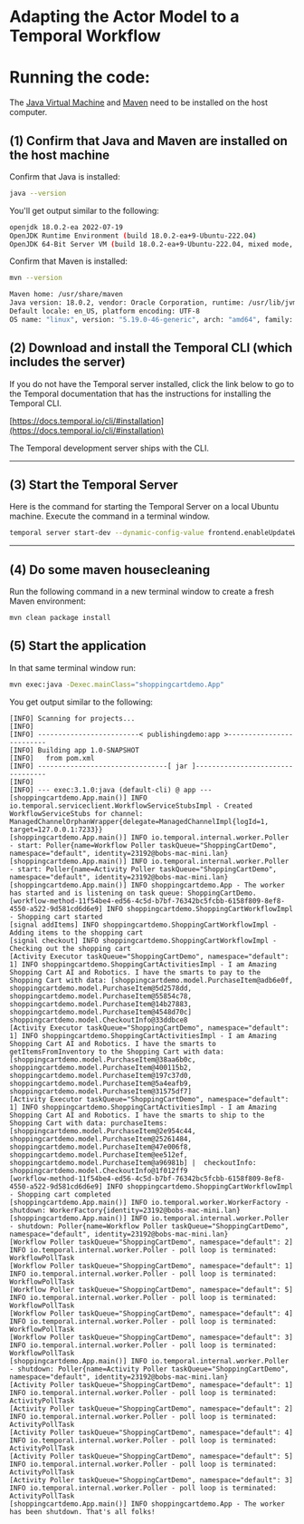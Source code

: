 # Adapting the Actor Model to a Temporal Workflow

# Running the code:

The [Java Virtual Machine](https://openjdk.org/) and [Maven](https://maven.apache.org/install.html) need to be installed
on the host computer.

## (1) Confirm that Java and Maven are installed on the host machine

Confirm that Java is installed:

```bash
java --version
```

You'll get output similar to the following:

```bash
openjdk 18.0.2-ea 2022-07-19
OpenJDK Runtime Environment (build 18.0.2-ea+9-Ubuntu-222.04)
OpenJDK 64-Bit Server VM (build 18.0.2-ea+9-Ubuntu-222.04, mixed mode, sharing)
```

Confirm that Maven is installed:

```bash
mvn --version
```

```bash
Maven home: /usr/share/maven
Java version: 18.0.2, vendor: Oracle Corporation, runtime: /usr/lib/jvm/jdk-18.0.2
Default locale: en_US, platform encoding: UTF-8
OS name: "linux", version: "5.19.0-46-generic", arch: "amd64", family: "unix"
```

## (2) Download and install the Temporal CLI (which includes the server)

If you do not have the Temporal server installed, click the link below to go to the Temporal documentation that has the
instructions for installing the Temporal CLI.

[https://docs.temporal.io/cli/#installation](https://docs.temporal.io/cli/#installation)

The Temporal development server ships with the CLI.

---

## (3) Start the Temporal Server

Here is the command for starting the Temporal Server on a local Ubuntu machine. Execute the command in a terminal
window.

```bash
temporal server start-dev --dynamic-config-value frontend.enableUpdateWorkflowExecution=true
```

---

## (4) Do some maven housecleaning

Run the following command in a new terminal window to create a fresh Maven environment:

```bash
mvn clean package install
```

## (5) Start the application

In that same terminal window run:

```bash
mvn exec:java -Dexec.mainClass="shoppingcartdemo.App"
```

You get output similar to the following:

```text
[INFO] Scanning for projects...
[INFO] 
[INFO] -------------------------< publishingdemo:app >-------------------------
[INFO] Building app 1.0-SNAPSHOT
[INFO]   from pom.xml
[INFO] --------------------------------[ jar ]---------------------------------
[INFO] 
[INFO] --- exec:3.1.0:java (default-cli) @ app ---
[shoppingcartdemo.App.main()] INFO io.temporal.serviceclient.WorkflowServiceStubsImpl - Created WorkflowServiceStubs for channel: ManagedChannelOrphanWrapper{delegate=ManagedChannelImpl{logId=1, target=127.0.0.1:7233}}
[shoppingcartdemo.App.main()] INFO io.temporal.internal.worker.Poller - start: Poller{name=Workflow Poller taskQueue="ShoppingCartDemo", namespace="default", identity=23192@bobs-mac-mini.lan}
[shoppingcartdemo.App.main()] INFO io.temporal.internal.worker.Poller - start: Poller{name=Activity Poller taskQueue="ShoppingCartDemo", namespace="default", identity=23192@bobs-mac-mini.lan}
[shoppingcartdemo.App.main()] INFO shoppingcartdemo.App - The worker has started and is listening on task queue: ShoppingCartDemo.
[workflow-method-11f54be4-ed56-4c5d-b7bf-76342bc5fcbb-6158f809-8ef8-4550-a522-9d581cd6d6e9] INFO shoppingcartdemo.ShoppingCartWorkflowImpl - Shopping cart started
[signal addItems] INFO shoppingcartdemo.ShoppingCartWorkflowImpl - Adding items to the shopping cart
[signal checkout] INFO shoppingcartdemo.ShoppingCartWorkflowImpl - Checking out the shopping cart
[Activity Executor taskQueue="ShoppingCartDemo", namespace="default": 1] INFO shoppingcartdemo.ShoppingCartActivitiesImpl - I am Amazing Shopping Cart AI and Robotics. I have the smarts to pay to the Shopping Cart with data: [shoppingcartdemo.model.PurchaseItem@adb6e0f, shoppingcartdemo.model.PurchaseItem@5d2578dd, shoppingcartdemo.model.PurchaseItem@55854c78, shoppingcartdemo.model.PurchaseItem@14b27883, shoppingcartdemo.model.PurchaseItem@4548d70c] shoppingcartdemo.model.CheckoutInfo@33ddbce8
[Activity Executor taskQueue="ShoppingCartDemo", namespace="default": 1] INFO shoppingcartdemo.ShoppingCartActivitiesImpl - I am Amazing Shopping Cart AI and Robotics. I have the smarts to getItemsFromInventory to the Shopping Cart with data: [shoppingcartdemo.model.PurchaseItem@38aa6b0c, shoppingcartdemo.model.PurchaseItem@400115b2, shoppingcartdemo.model.PurchaseItem@197c37d0, shoppingcartdemo.model.PurchaseItem@5a4eafb9, shoppingcartdemo.model.PurchaseItem@31575df7]
[Activity Executor taskQueue="ShoppingCartDemo", namespace="default": 1] INFO shoppingcartdemo.ShoppingCartActivitiesImpl - I am Amazing Shopping Cart AI and Robotics. I have the smarts to ship to the Shopping Cart with data: purchaseItems: [shoppingcartdemo.model.PurchaseItem@2e954c44, shoppingcartdemo.model.PurchaseItem@25261484, shoppingcartdemo.model.PurchaseItem@47e006f8, shoppingcartdemo.model.PurchaseItem@ee512ef, shoppingcartdemo.model.PurchaseItem@a96981b] |  checkoutInfo: shoppingcartdemo.model.CheckoutInfo@1f012ff9
[workflow-method-11f54be4-ed56-4c5d-b7bf-76342bc5fcbb-6158f809-8ef8-4550-a522-9d581cd6d6e9] INFO shoppingcartdemo.ShoppingCartWorkflowImpl - Shopping cart completed
[shoppingcartdemo.App.main()] INFO io.temporal.worker.WorkerFactory - shutdown: WorkerFactory{identity=23192@bobs-mac-mini.lan}
[shoppingcartdemo.App.main()] INFO io.temporal.internal.worker.Poller - shutdown: Poller{name=Workflow Poller taskQueue="ShoppingCartDemo", namespace="default", identity=23192@bobs-mac-mini.lan}
[Workflow Poller taskQueue="ShoppingCartDemo", namespace="default": 2] INFO io.temporal.internal.worker.Poller - poll loop is terminated: WorkflowPollTask
[Workflow Poller taskQueue="ShoppingCartDemo", namespace="default": 1] INFO io.temporal.internal.worker.Poller - poll loop is terminated: WorkflowPollTask
[Workflow Poller taskQueue="ShoppingCartDemo", namespace="default": 5] INFO io.temporal.internal.worker.Poller - poll loop is terminated: WorkflowPollTask
[Workflow Poller taskQueue="ShoppingCartDemo", namespace="default": 4] INFO io.temporal.internal.worker.Poller - poll loop is terminated: WorkflowPollTask
[Workflow Poller taskQueue="ShoppingCartDemo", namespace="default": 3] INFO io.temporal.internal.worker.Poller - poll loop is terminated: WorkflowPollTask
[shoppingcartdemo.App.main()] INFO io.temporal.internal.worker.Poller - shutdown: Poller{name=Activity Poller taskQueue="ShoppingCartDemo", namespace="default", identity=23192@bobs-mac-mini.lan}
[Activity Poller taskQueue="ShoppingCartDemo", namespace="default": 1] INFO io.temporal.internal.worker.Poller - poll loop is terminated: ActivityPollTask
[Activity Poller taskQueue="ShoppingCartDemo", namespace="default": 2] INFO io.temporal.internal.worker.Poller - poll loop is terminated: ActivityPollTask
[Activity Poller taskQueue="ShoppingCartDemo", namespace="default": 4] INFO io.temporal.internal.worker.Poller - poll loop is terminated: ActivityPollTask
[Activity Poller taskQueue="ShoppingCartDemo", namespace="default": 5] INFO io.temporal.internal.worker.Poller - poll loop is terminated: ActivityPollTask
[Activity Poller taskQueue="ShoppingCartDemo", namespace="default": 3] INFO io.temporal.internal.worker.Poller - poll loop is terminated: ActivityPollTask
[shoppingcartdemo.App.main()] INFO shoppingcartdemo.App - The worker has been shutdown. That's all folks!
```
